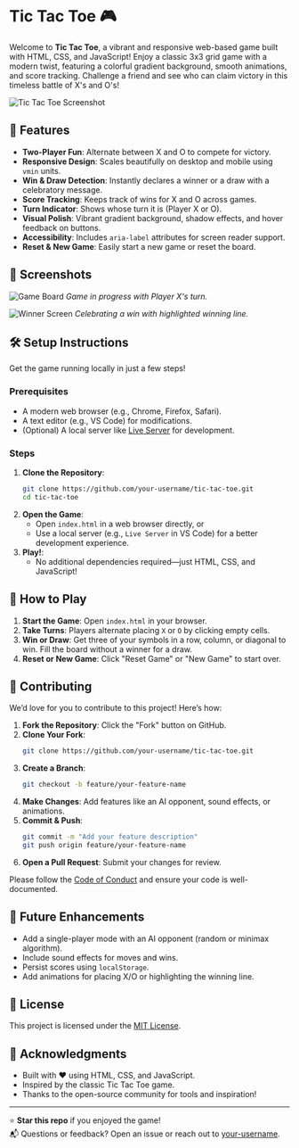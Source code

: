 # Tic Tac Toe 🎮

Welcome to **Tic Tac Toe**, a vibrant and responsive web-based game built with HTML, CSS, and JavaScript! Enjoy a classic 3x3 grid game with a modern twist, featuring a colorful gradient background, smooth animations, and score tracking. Challenge a friend and see who can claim victory in this timeless battle of X's and O's!

![Tic Tac Toe Screenshot](screenshot.png) <!-- Replace with actual screenshot path -->

## 🚀 Features

- **Two-Player Fun**: Alternate between X and O to compete for victory.
- **Responsive Design**: Scales beautifully on desktop and mobile using `vmin` units.
- **Win & Draw Detection**: Instantly declares a winner or a draw with a celebratory message.
- **Score Tracking**: Keeps track of wins for X and O across games.
- **Turn Indicator**: Shows whose turn it is (Player X or O).
- **Visual Polish**: Vibrant gradient background, shadow effects, and hover feedback on buttons.
- **Accessibility**: Includes `aria-label` attributes for screen reader support.
- **Reset & New Game**: Easily start a new game or reset the board.

## 🎨 Screenshots

![Game Board](screenshot-game.png) <!-- Replace with actual screenshot -->
*Game in progress with Player X's turn.*

![Winner Screen](screenshot-winner.png) <!-- Replace with actual screenshot -->
*Celebrating a win with highlighted winning line.*

## 🛠️ Setup Instructions

Get the game running locally in just a few steps!

### Prerequisites
- A modern web browser (e.g., Chrome, Firefox, Safari).
- A text editor (e.g., VS Code) for modifications.
- (Optional) A local server like [Live Server](https://marketplace.visualstudio.com/items?itemName=ritwickdey.LiveServer) for development.

### Steps
1. **Clone the Repository**:
   ```bash
   git clone https://github.com/your-username/tic-tac-toe.git
   cd tic-tac-toe
   ```
2. **Open the Game**:
   - Open `index.html` in a web browser directly, or
   - Use a local server (e.g., `Live Server` in VS Code) for a better development experience.
3. **Play!**:
   - No additional dependencies required—just HTML, CSS, and JavaScript!

## 🎲 How to Play

1. **Start the Game**: Open `index.html` in your browser.
2. **Take Turns**: Players alternate placing `X` or `O` by clicking empty cells.
3. **Win or Draw**: Get three of your symbols in a row, column, or diagonal to win. Fill the board without a winner for a draw.
4. **Reset or New Game**: Click "Reset Game" or "New Game" to start over.

## 🤝 Contributing

We’d love for you to contribute to this project! Here’s how:

1. **Fork the Repository**: Click the "Fork" button on GitHub.
2. **Clone Your Fork**:
   ```bash
   git clone https://github.com/your-username/tic-tac-toe.git
   ```
3. **Create a Branch**:
   ```bash
   git checkout -b feature/your-feature-name
   ```
4. **Make Changes**: Add features like an AI opponent, sound effects, or animations.
5. **Commit & Push**:
   ```bash
   git commit -m "Add your feature description"
   git push origin feature/your-feature-name
   ```
6. **Open a Pull Request**: Submit your changes for review.

Please follow the [Code of Conduct](CODE_OF_CONDUCT.md) and ensure your code is well-documented.

## 🌟 Future Enhancements

- Add a single-player mode with an AI opponent (random or minimax algorithm).
- Include sound effects for moves and wins.
- Persist scores using `localStorage`.
- Add animations for placing X/O or highlighting the winning line.

## 📝 License

This project is licensed under the [MIT License](LICENSE).

## 🙌 Acknowledgments

- Built with ❤️ using HTML, CSS, and JavaScript.
- Inspired by the classic Tic Tac Toe game.
- Thanks to the open-source community for tools and inspiration!

---

⭐ **Star this repo** if you enjoyed the game!  
📬 Questions or feedback? Open an issue or reach out to [your-username](https://github.com/your-username).
